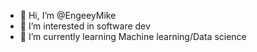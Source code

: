 - 👋 Hi, I’m @EngeeyMike
- 👀 I’m interested in software dev
- 🌱 I’m currently learning Machine learning/Data science

<!---
EngeeyMike/EngeeyMike is a ✨ special ✨ repository because its `README.md` (this file) appears on your GitHub profile.
You can click the Preview link to take a look at your changes.
--->
